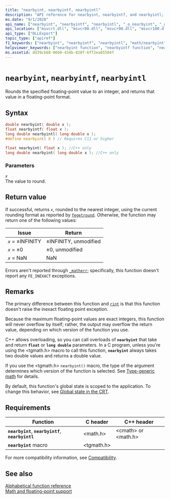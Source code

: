 ```yaml
---
title: "nearbyint, nearbyintf, nearbyintl"
description: "API reference for nearbyint, nearbyintf, and nearbyintl; which rounds the specified floating-point value to an integer, and returns that value in a floating-point format."
ms.date: "9/1/2020"
api_name: ["nearbyint", "nearbyintf", "nearbyintl", "_o_nearbyint", "_o_nearbyintf", "_o_nearbyintl"]
api_location: ["msvcrt.dll", "msvcr80.dll", "msvcr90.dll", "msvcr100.dll", "msvcr100_clr0400.dll", "msvcr110.dll", "msvcr110_clr0400.dll", "msvcr120.dll", "msvcr120_clr0400.dll", "ucrtbase.dll", "api-ms-win-crt-math-l1-1-0.dll"]
api_type: ["DLLExport"]
topic_type: ["apiref"]
f1_keywords: ["nearbyint", "nearbyintf", "nearbyintl", "math/nearbyint", "math/narbyintf", "math/narbyintl"]
helpviewer_keywords: ["nearbyint function", "nearbyintf function", "nearbyintl function"]
ms.assetid: dd39cb68-96b0-434b-820f-6ff2ea65584f
---
```

# `nearbyint`, `nearbyintf`, `nearbyintl`

Rounds the specified floating-point value to an integer, and returns that value in a floating-point format.

## Syntax

```C
double nearbyint( double x );
float nearbyintf( float x );
long double nearbyintl( long double x );
#define nearbyint( X ) // Requires C11 or higher

float nearbyint( float x ); //C++ only
long double nearbyint( long double x ); //C++ only
```

### Parameters

*`x`*\
The value to round.

## Return value

If successful, returns *`x`*, rounded to the nearest integer, using the current rounding format as reported by [`fegetround`](fegetround-fesetround2.md). Otherwise, the function may return one of the following values:

| Issue | Return |
|---|---|
| *`x`* = ±INFINITY | ±INFINITY, unmodified |
| *`x`* = ±0 | ±0, unmodified |
| *`x`* = NaN | NaN |

Errors aren't reported through [`_matherr`](matherr.md); specifically, this function doesn't report any `FE_INEXACT` exceptions.

## Remarks

The primary difference between this function and [`rint`](rint-rintf-rintl.md) is that this function doesn't raise the inexact floating point exception.

Because the maximum floating-point values are exact integers, this function will never overflow by itself; rather, the output may overflow the return value, depending on which version of the function you use.

C++ allows overloading, so you can call overloads of **`nearbyint`** that take and return **`float`** or **`long double`** parameters. In a C program, unless you're using the \<tgmath.h> macro to call this function, **`nearbyint`** always takes two double values and returns a double value.

If you use the \<tgmath.h> `nearbyint()` macro, the type of the argument determines which version of the function is selected. See [Type-generic math](../tgmath.md) for details.

By default, this function's global state is scoped to the application. To change this behavior, see [Global state in the CRT](../global-state.md).

## Requirements

| Function | C header | C++ header |
|---|---|---|
| **`nearbyint`**, **`nearbyintf`**, **`nearbyintl`** | \<math.h> | \<cmath> or \<math.h> |
| **`nearbyint`** macro | \<tgmath.h> |  |

For more compatibility information, see [Compatibility](../compatibility.md).

## See also

[Alphabetical function reference](crt-alphabetical-function-reference.md)\
[Math and floating-point support](../floating-point-support.md)
